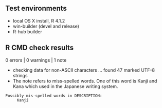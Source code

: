 ## Test environments
* local OS X install, R 4.1.2
* win-builder (devel and release)
* R-hub builder

## R CMD check results

0 errors | 0 warnings | 1 note

* checking data for non-ASCII characters ... found 47 marked UTF-8 strings
* The note refers to miss-spelled words. One of this word is Kanji and Kana which used in the Japanese writing system.

```
Possibly mis-spelled words in DESCRIPTION:
     Kanji
```
